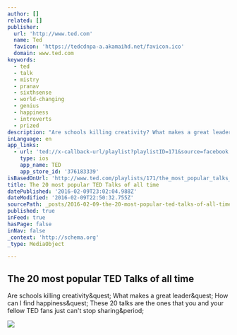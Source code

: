 ```yaml
---
author: []
related: []
publisher:
  url: 'http://www.ted.com'
  name: Ted
  favicon: 'https://tedcdnpa-a.akamaihd.net/favicon.ico'
  domain: www.ted.com
keywords:
  - ted
  - talk
  - mistry
  - pranav
  - sixthsense
  - world-changing
  - genius
  - happiness
  - introverts
  - prized
description: "Are schools killing creativity? What makes a great leader? How can I find happiness? These 20 talks are the ones that you and your fellow TED fans just can't stop sharing."
inLanguage: en
app_links:
  - url: 'ted://x-callback-url/playlist?playlistID=171&source=facebook'
    type: ios
    app_name: TED
    app_store_id: '376183339'
isBasedOnUrl: 'http://www.ted.com/playlists/171/the_most_popular_talks_of_all'
title: The 20 most popular TED Talks of all time
datePublished: '2016-02-09T23:02:04.988Z'
dateModified: '2016-02-09T22:50:32.755Z'
sourcePath: _posts/2016-02-09-the-20-most-popular-ted-talks-of-all-time.md
published: true
inFeed: true
hasPage: false
inNav: false
_context: 'http://schema.org'
_type: MediaObject

---
```

<article style=""><h1>The 20 most popular TED Talks of all time</h1><p>Are schools killing creativity&amp;quest; What makes a great leader&amp;quest; How can I find happiness&amp;quest; These 20 talks are the ones that you and your fellow TED fans just can't stop sharing&amp;period;</p><img src="https://tedcdnpi-a.akamaihd.net/r/tedcdnpf-a.akamaihd.net/images/playlists/20_most_popular_1200x627.jpg?c=1050%2C550&amp;w=1050" /></article>